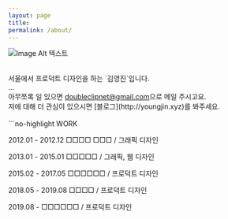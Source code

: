 ```yaml
---
layout: page
title:
permalink: /about/
---
```

![Image Alt 텍스트](http://doubleclip.net/assets/img/profile05.png)

<br>
서울에서 프로덕트 디자인을 하는 `김영진`입니다.<br>
…<br>
아무쪼록 일 있으면 <a href="mailto:doubleclipnet@gmail.com">doubleclipnet@gmail.com</a>으로 메일 주시고요.<br>
저에 대해 더 관심이 있으시면 [블로그](http://youngjin.xyz)를 봐주세요.
<br>
<br>
```no-highlight
WORK

2012.01 - 2012.12 □□□□ □□□ / 그래픽 디자인

2013.01 - 2015.01 □□□□□ / 그래픽, 웹 디자인

2015.02 - 2017.05 □□□□□□ / 프로덕트 디자인

2018.05 - 2019.08 □□□□ / 프로덕트 디자인

2019.08 -         □□□□□□ / 프로덕트 디자인
```
